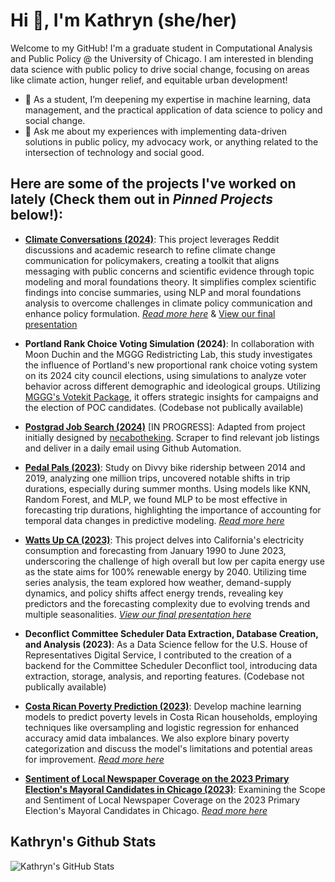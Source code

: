 # Hi 👋, I'm Kathryn (she/her) 

Welcome to my GitHub! I'm a graduate student in Computational Analysis and Public Policy @ the University of Chicago.  I am interested in blending data science with public policy to drive social change, focusing on areas like climate action, hunger relief, and equitable urban development!

- 🌱 As a student, I’m deepening my expertise in machine learning, data management, and the practical application of data science to policy and social change.
- 💬 Ask me about my experiences with implementing data-driven solutions in public policy, my advocacy work, or anything related to the intersection of technology and social good.

## Here are some of the projects I've worked on lately (Check them out in *Pinned Projects* below!):

- **[Climate Conversations (2024)](https://github.com/ehabich/climate-conversations)**: This project leverages Reddit discussions and academic research to refine climate change communication for policymakers, creating a toolkit that aligns messaging with public concerns and scientific evidence through topic modeling and moral foundations theory. It simplifies complex scientific findings into concise summaries, using NLP and moral foundations analysis to overcome challenges in climate policy communication and enhance policy formulation. [*Read more here*](https://github.com/ehabich/climate-conversations/blob/9b53041d0f4d33a0907add9d58a602510ef8ce05/Final%20Report.pdf) & [View our final presentation](https://github.com/ehabich/climate-conversations/blob/9b53041d0f4d33a0907add9d58a602510ef8ce05/Final%20Presentation.pdf)

- **Portland Rank Choice Voting Simulation (2024)**: In collaboration with Moon Duchin and the MGGG Redistricting Lab, this study investigates the influence of Portland's new proportional rank choice voting system on its 2024 city council elections, using simulations to analyze voter behavior across different demographic and ideological groups. Utilizing [MGGG's Votekit Package](https://github.com/mggg/VoteKit), it offers strategic insights for campaigns and the election of POC candidates. (Codebase not publically available) 

- **[Postgrad Job Search (2024)](https://github.com/klinkoberstar/postgrad-job-search)** [IN PROGRESS]: Adapted from project initially designed by [necabotheking](https://github.com/necabotheking). Scraper to find relevant job listings and deliver in a daily email using Github Automation.
  
- **[Pedal Pals (2023)](https://github.com/klinkoberstar/pedal_pals)**: Study on Divvy bike ridership between 2014 and 2019, analyzing one million trips, uncovered notable shifts in trip durations, especially during summer months. Using models like KNN, Random Forest, and MLP, we found MLP to be most effective in forecasting trip durations, highlighting the importance of accounting for temporal data changes in predictive modeling. [*Read more here*](https://github.com/klinkoberstar/pedal_pals/blob/28cf7a6e9ec5ed1effae1599ea5273974046632d/Concept%20Drift%20and%20Predicting%20Duration%20of%20Divvy%20Bike%20Trips.pdf)

- **[Watts Up CA (2023)](https://github.com/meganhmoore/watts-up-ca)**: This project delves into California's electricity consumption and forecasting from January 1990 to June 2023, underscoring the challenge of high overall but low per capita energy use as the state aims for 100% renewable energy by 2040. Utilizing time series analysis, the team explored how weather, demand-supply dynamics, and policy shifts affect energy trends, revealing key predictors and the forecasting complexity due to evolving trends and multiple seasonalities. [*View our final presentation here*](https://github.com/meganhmoore/watts-up-ca/blob/3f4d7811154e3f89a0d2269b0cf1cc2db5ed7e56/final_presentation.pdf)

- **Deconflict Committee Scheduler Data Extraction, Database Creation, and Analysis (2023)**: As a Data Science fellow for the U.S. House of Representatives Digital Service, I contributed to the creation of a backend for the Committee Scheduler Deconflict tool, introducing data extraction, storage, analysis, and reporting features. (Codebase not publically available) 
  
- **[Costa Rican Poverty Prediction (2023)](https://github.com/andrewjtdunn/Costa-Rican-Household-Poverty-Level-Prediction)**: Develop machine learning models to predict poverty levels in Costa Rican households, employing techniques like oversampling and logistic regression for enhanced accuracy amid data imbalances. We also explore binary poverty categorization and discuss the model's limitations and potential areas for improvement. [*Read more here*](https://github.com/andrewjtdunn/Costa-Rican-Household-Poverty-Level-Prediction/blob/49ef849657fcd36a8d3adfe05ab418cedf85c77d/Summary%20Report.pdf)

- **[Sentiment of Local Newspaper Coverage on the 2023 Primary Election's Mayoral Candidates in Chicago (2023)](https://github.com/uchicago-mscapp-projects/databased_project)**: Examining the Scope and Sentiment of Local Newspaper Coverage on the 2023 Primary Election's Mayoral Candidates in Chicago. [*Read more here*](https://github.com/uchicago-mscapp-projects/databased_project/blob/ec9233f17a1cf63b676e113b3484415c2df6aad5/proj-paper.pdf)

## Kathryn's Github Stats

![Kathryn's GitHub Stats](https://github-readme-stats.vercel.app/api?username=klinkoberstar&show_icons=true&theme=vue&hide_rank=true)




